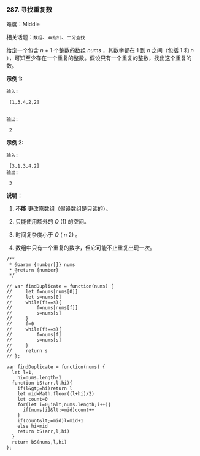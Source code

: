 ### 287. 寻找重复数

难度：Middle

相关话题：`数组`、`双指针`、`二分查找`

给定一个包含 *n*  + 1 个整数的数组 *nums* ，其数字都在 1 到  *n* 之间（包括 1 和  *n* ），可知至少存在一个重复的整数。假设只有一个重复的整数，找出这个重复的数。



 **示例 1:** 





```
输入:

 [1,3,4,2,2]


输出:

 2

```

 **示例 2:** 





```
输入:

 [3,1,3,4,2]
输出:

 3

```

 **说明：** 





1.  **不能** 更改原数组（假设数组是只读的）。

2. 只能使用额外的  *O* (1) 的空间。

3. 时间复杂度小于  *O* ( *n* 2) 。

4. 数组中只有一个重复的数字，但它可能不止重复出现一次。






```
/**
 * @param {number[]} nums
 * @return {number}
 */

// var findDuplicate = function(nums) {
//     let f=nums[nums[0]]
//     let s=nums[0]
//     while(f!==s){
//         f=nums[nums[f]]
//         s=nums[s]
//     }
//     f=0
//     while(f!==s){
//         f=nums[f]
//         s=nums[s]
//     }
//     return s
// };

var findDuplicate = function(nums) {
  let l=1,
    hi=nums.length-1
  function bS(arr,l,hi){
    if(l&gt;=hi)return l
    let mid=Math.floor((l+hi)/2)
    let count=0
    for(let i=0;i&lt;nums.length;i++){
      if(nums[i]&lt;=mid)count++
    }
    if(count&lt;=mid)l=mid+1
    else hi=mid
    return bS(arr,l,hi)
  }
  return bS(nums,l,hi)
};



```
